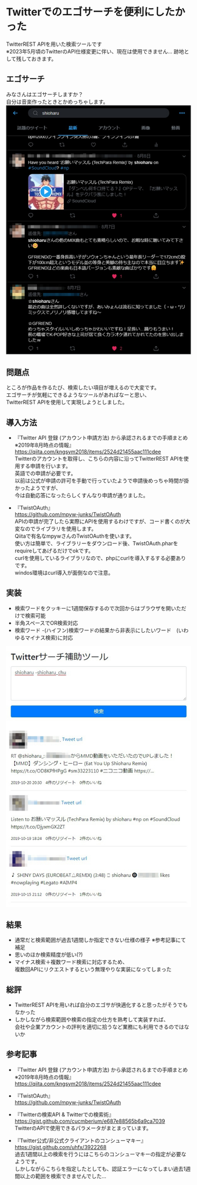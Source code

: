 # Twitterでのエゴサーチを便利にしたかった
TwitterREST APIを用いた検索ツールです    
※2023年5月頃のTwitterのAPI仕様変更に伴い、現在は使用できません…
跡地として残しておきます。

## エゴサーチ
みなさんはエゴサーチしますか？  
自分は音楽作ったときとかめっちゃします。  
![エゴサーチ](https://github.com/shioharugit/twitter/blob/master/img/image01.jpg)  

## 問題点
ところが作品を作るたび、検索したい項目が増えるので大変です。  
エゴサーチが気軽にできるようなツールがあればなーと思い、  
TwitterREST APIを使用して実現しようとしました。

## 導入方法

- 『Twitter API 登録 (アカウント申請方法) から承認されるまでの手順まとめ　※2019年8月時点の情報』
https://qiita.com/kngsym2018/items/2524d21455aac111cdee  
Twitterのアカウントを取得し、こちらの内容に沿ってTwitterREST APIを使用する申請を行います。  
英語での申請が必要です。  
以前は公式が申請の許可を手動で行っていたようで申請後めっちゃ時間が掛かったようですが、  
今は自動応答になったらしくすんなり申請が通りました。  

- 『TwistOAuth』  
https://github.com/mpyw-junks/TwistOAuth  
APIの申請が完了したら実際にAPIを使用するわけですが、コード書くのが大変なのでライブラリを使用します。  
Qiitaで有名なmpywさんのTwistOAuthを使います。  
使い方は簡単で、ライブラリーをダウンロード後、TwistOAuth.pharをrequireしてあげるだけでokです。  
curlを使用しているライブラリなので、phpにcurlを導入するする必要ありです。  
windos環境はcurl導入が面倒なので注意。  

## 実装
- 検索ワードをクッキーに1週間保存するので次回からはブラウザを開いただけで検索可能
- 半角スペースでOR検索対応
- 検索ワード -(ハイフン)検索ワードの結果から非表示にしたいワード　(いわゆるマイナス検索)に対応

![実装](https://github.com/shioharugit/twitter/blob/master/img/image02.jpg)  

## 結果
- 通常だと検索範囲が過去1週間しか指定できない仕様の様子 ※参考記事にて補足
- 思いのほか検索精度が低い(?)
- マイナス検索＋複数ワード検索に対応するため、  
複数回APIにリクエストするという無理やりな実装になってしまった

## 総評
- TwitterREST APIを用いれば自分のエゴサが快適化すると思ったがそうでもなかった
- しかしながら検索範囲や検索の指定の仕方を熟考して実装すれば、  
会社や企業アカウントの評判を適切に拾うなど業務にも利用できるのではないか

## 参考記事

- 『Twitter API 登録 (アカウント申請方法) から承認されるまでの手順まとめ　※2019年8月時点の情報』
https://qiita.com/kngsym2018/items/2524d21455aac111cdee  

- 『TwistOAuth』  
https://github.com/mpyw-junks/TwistOAuth   

- 『Twitterの検索API & Twitterでの検索術』  
https://gist.github.com/cucmberium/e687e88565b6a9ca7039  
TwitterのAPIで使用できるパラメータがまとまっています。  

- 『Twitter公式/非公式クライアントのコンシューマキー』  
https://gist.github.com/uhfx/3922268  
過去1週間以上の検索を行うにはこちらのコンシューマキーの指定が必要なようです。  
しかしながらこちらを指定したとしても、認証エラーになってしまい過去1週間以上の範囲を検索できませんでした…
